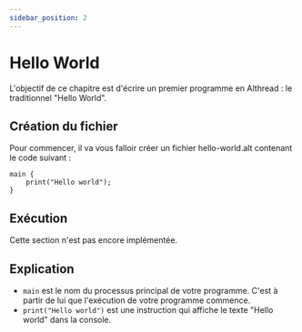 ```yaml
---
sidebar_position: 2
---
```


# Hello World

L'objectif de ce chapitre est d'écrire un premier programme en Althread : le traditionnel "Hello World".

## Création du fichier
Pour commencer, il va vous falloir créer un fichier hello-world.alt contenant le code suivant :

```
main {
    print("Hello world");
}
```

## Exécution

Cette section n'est pas encore implémentée.

## Explication

- `main` est le nom du processus principal de votre programme. C'est à partir de lui que l'exécution de votre programme commence.
- `print("Hello world")` est une instruction qui affiche le texte "Hello world" dans la console.